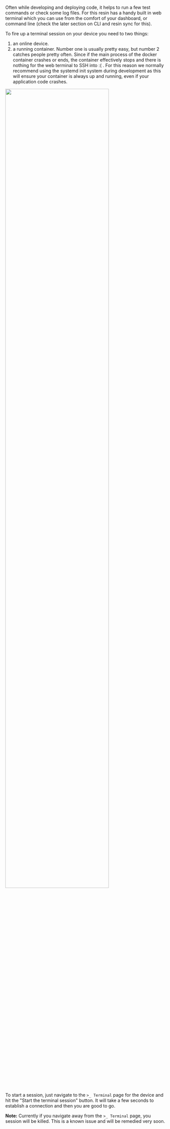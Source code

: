 Often while developing and deploying code, it helps to run a few test commands or check some log files. For this resin has a handy built in web terminal which you can use from the comfort of your dashboard, or command line (check the later section on CLI and resin sync for this).

To fire up a terminal session on your device you need to two things:
1. an online device.
2. a running container.
Number one is usually pretty easy, but number 2 catches people pretty often. Since if the main process of the docker container crashes or ends, the container effectively stops and there is nothing for the web terminal to SSH into :( . For this reason we normally recommend using the systemd init system during development as this will ensure your container is always up and running, even if your application code crashes.

<img src="/img/common/webterminal/terminal-{{ $device_details.id }}.png" width="80%">

To start a session, just navigate to the `>_ Terminal` page for the device and hit the "Start the terminal session" button. It will take a few seconds to establish a connection and then you are good to go.

__Note:__ Currently if you navigate away from the `>_ Terminal` page, you session will be killed. This is a known issue and will be remedied very soon.
